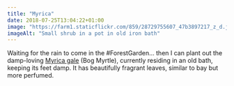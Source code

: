 ```yaml
---
title: "Myrica"
date: 2018-07-25T13:04:22+01:00
image: "https://farm1.staticflickr.com/859/28729755607_47b3897217_z_d.jpg"
imageAlt: "Small shrub in a pot in old iron bath"
---
```


Waiting for the rain to come in the #ForestGarden… then I can plant out the damp-loving [Myrica gale](https://pfaf.org/user/plant.aspx?LatinName=Myrica+gale) (Bog Myrtle), currently residing in an old bath, keeping its feet damp. It has beautifully fragrant leaves, similar to bay but more perfumed.
